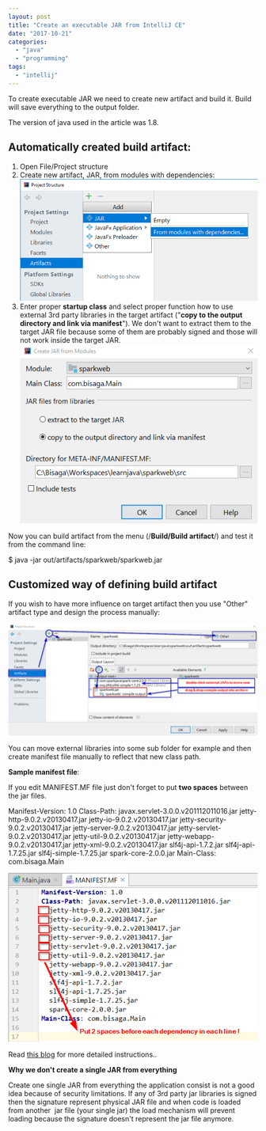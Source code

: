 ```yaml
---
layout: post
title: "Create an executable JAR from IntelliJ CE"
date: "2017-10-21"
categories: 
  - "java"
  - "programming"
tags: 
  - "intellij"
---
```


To create executable JAR we need to create new artifact and build it. Build will save everything to the output folder.

The version of java used in the article was 1.8.

## Automatically created build artifact:

1. Open File/Project structure
2. Create new artifact, JAR, from modules with dependencies: [![](assets/images/2017-10-21-14_54_16-Untitled-Paint.png)](http://bisaga.com/blog/wp-content/uploads/2017/10/2017-10-21-14_54_16-Untitled-Paint.png)
3. Enter proper **startup class** and select proper function how to use external 3rd party libraries in the target artifact ("**copy to the output directory and link via manifest**"). We don't want to extract them to the target JAR file because some of them are probably signed and those will not work inside the target JAR.  [![](assets/images/2017-10-21-14_57_06-Create-JAR-from-Modules.png)](http://bisaga.com/blog/wp-content/uploads/2017/10/2017-10-21-14_57_06-Create-JAR-from-Modules.png)

Now you can build artifact from the menu (/**Build/Build artifact**/) and test it from the command line:

$ java -jar out/artifacts/sparkweb/sparkweb.jar

## Customized way of defining build artifact

If you wish to have more influence on target artifact then you use "Other" artifact type and design the process manually:

[![](assets/images/2017-10-21-13_20_04-Project-Structure-1.png)](http://bisaga.com/blog/wp-content/uploads/2017/10/2017-10-21-13_20_04-Project-Structure-1.png)

You can move external libraries into some sub folder for example and then create manifest file manually to reflect that new class path.

**Sample manifest file**:

If you edit MANIFEST.MF file just don't forget to put **two spaces** between the jar files.

Manifest-Version: 1.0
Class-Path: javax.servlet-3.0.0.v201112011016.jar
  jetty-http-9.0.2.v20130417.jar
  jetty-io-9.0.2.v20130417.jar
  jetty-security-9.0.2.v20130417.jar
  jetty-server-9.0.2.v20130417.jar
  jetty-servlet-9.0.2.v20130417.jar
  jetty-util-9.0.2.v20130417.jar
  jetty-webapp-9.0.2.v20130417.jar
  jetty-xml-9.0.2.v20130417.jar
  slf4j-api-1.7.2.jar
  slf4j-api-1.7.25.jar
  slf4j-simple-1.7.25.jar
  spark-core-2.0.0.jar
Main-Class: com.bisaga.Main

[![](assets/images/2017-10-21-12_35_36-sparkweb-C__Bisaga_Workspaces_learnjava_sparkweb-sparkweb-..._src_META.png)](http://bisaga.com/blog/wp-content/uploads/2017/10/2017-10-21-12_35_36-sparkweb-C__Bisaga_Workspaces_learnjava_sparkweb-sparkweb-..._src_META.png)

Read [this blog](http://karthicraghupathi.com/2016/07/10/creating-an-executable-jar-in-intellij-idea/) for more detailed instructions..

**Why we don't create a single JAR from everything**

Create one single JAR from everything the application consist is not a good idea because of security limitations. If any of 3rd party jar libraries is signed then the signature represent physical JAR file and when code is loaded from another  jar file (your single jar) the load mechanism will prevent loading because the signature doesn't represent the jar file anymore.
